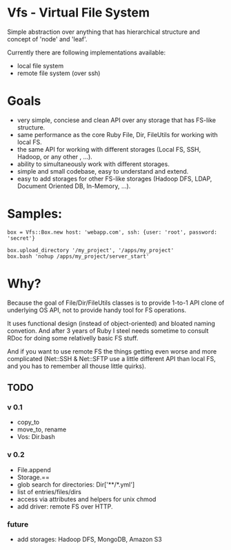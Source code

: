 # Vfs - Virtual File System

Simple abstraction over anything that has hierarchical structure and concept of 'node' and 'leaf'.

Currently there are following implementations available:

- local file system
- remote file system (over ssh)

# Goals

- very simple, conciese and clean API over any storage that has FS-like structure.
- same performance as the core Ruby File, Dir, FileUtils for working with local FS.
- the same API for working with different storages (Local FS, SSH, Hadoop, or any other , ...).
- ability to simultaneously work with different storages.
- simple and small codebase, easy to understand and extend.
- easy to add storages for other FS-like storages (Hadoop DFS, LDAP, Document Oriented DB, In-Memory, ...).

# Samples:

    box = Vfs::Box.new host: 'webapp.com', ssh: {user: 'root', password: 'secret'}

    box.upload_directory '/my_project', '/apps/my_project'
    box.bash 'nohup /apps/my_project/server_start'

# Why?

Because the goal of File/Dir/FileUtils classes is to provide 1-to-1 API clone of underlying OS API, 
not to provide handy tool for FS operations. 

It uses functional design (instead of object-oriented) and bloated naming convetion. 
And after 3 years of Ruby I steel needs sometime to consult RDoc for doing some relativelly basic FS stuff.

And if you want to use remote FS the things getting even worse and more complicated (Net::SSH & Net::SFTP use a little
different API than local FS, and you has to remember all thouse little quirks).
  
## TODO

### v 0.1

- copy_to
- move_to, rename
- Vos: Dir.bash

### v 0.2

- File.append
- Storage.==
- glob search for directories: Dir['**/*.yml']
- list of entries/files/dirs
- access via attributes and helpers for unix chmod
- add driver: remote FS over HTTP.

### future

- add storages: Hadoop DFS, MongoDB, Amazon S3

[rush]: http://github.com/adamwiggins/rush